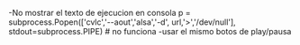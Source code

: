 -No mostrar el texto de ejecucion en consola
p = subprocess.Popen(['cvlc','--aout','alsa','-d', url,'>','/dev/null'], stdout=subprocess.PIPE) # no funciona
-usar el mismo botos de play/pausa

